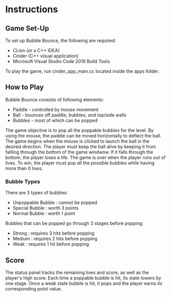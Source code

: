 # Instructions
## Game Set-Up
To set up Bubble Bounce, the following are required:
* CLion (or a C++ IDEA)
* Cinder (C++ visual application)
* Microsoft Visual Studio Code 2019 Build Tools

To play the game, run cinder_app_main.cc located inside the apps folder.

## How to Play
Bubble Bounce consists of following elements:
* Paddle - controlled by mouse movement
* Ball - bounces off paddle, bubbles, and top/side walls
* Bubbles - most of which can be popped

The game objective is to pop all the poppable bubbles for the level. By using the mouse, the paddle can be moved horizontally to deflect the ball.
The game begins when the mouse is clicked to launch the ball in the desired direction. The player must keep the ball alive by keeping it from fallling
through the bottom of the game windwow. If it falls through the bottom, the player loses a life. The game is over when the player runs out of lives.
To win, the player must pop all the possible bubbles while having more than 0 lives.

### Bubble Types
There are 3 types of bubbles:
* Unpoppable Bubble : cannot be popped
* Special Bubble : worth 3 points
* Normal Bubble : worth 1 point

Bubbles that can be popped go through 3 stages before popping:
* Strong : requires 3 hits before popping
* Medium : requires 2 hits before popping
* Weak : requires 1 hit before popping

## Score
The status panel tracks the remaining lives and score, as well as the player's high score. 
Each time a poppable bubble is hit, its state lowers by one stage.
Once a weak state bubble is hit, it pops and the player earns its corresponding point value.
